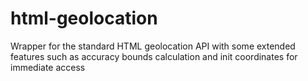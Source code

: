 # html-geolocation
Wrapper for the standard HTML geolocation API with some extended features such as accuracy bounds calculation and init coordinates for immediate access
